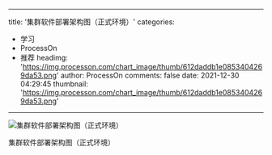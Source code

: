 
---
title: '集群软件部署架构图（正式环境）'
categories: 
 - 学习
 - ProcessOn
 - 推荐
headimg: 'https://img.processon.com/chart_image/thumb/612daddb1e0853404269da53.png'
author: ProcessOn
comments: false
date: 2021-12-30 04:29:45
thumbnail: 'https://img.processon.com/chart_image/thumb/612daddb1e0853404269da53.png'
---

<div>   
<img class="thumb" alt="集群软件部署架构图（正式环境）" src="https://img.processon.com/chart_image/thumb/612daddb1e0853404269da53.png" referrerpolicy="no-referrer">
<p>集群软件部署架构图（正式环境）</p>  
</div>
            